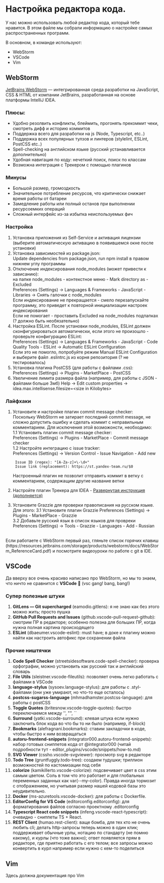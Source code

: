 # Настройка редактора кода.

У нас можно использовать любой редактор кода, который тебе нравится. В этом файле мы собрали информацию о настройке самых распространенных программ.

В основном, в команде используют:
- WebStorm
- VSCode
- Vim

## WebStorm

[JetBrains WebStorm](https://www.jetbrains.com/ru-ru/webstorm/) — интегрированная среда разработки на JavaScript, CSS & HTML от компании JetBrains, разработанная на основе платформы IntelliJ IDEA.

### Плюсы:
+ Удобно резолвить конфликты, блеймить, прогонять прекоммит чеки, смотреть дифф и историю коммитов
+ Поддержка всего для разработки на js (Node, Typescript, etc..)
+ Поддержка всех популярных тулзов и линтеров (stylelint, ESLint, PostCSS etc..)
+ Spell-checking на английском языке (русский устанавливается дополнительно)
+ Удобная навигация по коду: нечеткий поиск, поиск по классам
+ Возможна интеграция с Трекером с помощью плагинов

### Минусы
- Большой размер, громоздкость
- Значительное потребление ресурсов, что критически снижает время работы от батареи
- Замедление работы или полный останов при выполнении ресурсоемких операций
- Сложный интерфейс из-за избытка неиспользуемых фич

### Настройка
1. Установка приложения из Self-Service и активация лицензии (выберите автоматическую активацию в появившемся окне после установки)
2. Установка зависимостей из package.json:<br>
    Update dependencies from package.json, run npm install в правом нижнем углу программы<br>
3. Отключение индексирования node_modules (может привести к зависанию):<br>
    на папке node_modules - контекстное меню - Mark directory as - Excluded<br>
    Preferences (Settings) -> Languages & Frameworks - JavaScript - Libraries -> Снять галочки с node_modules<br>
    Если индексирование не прекращается - смело перезапускайте программу, это приведет к повторной инициализации настроек индексирования<br>
    Если не помогает - проставить Excluded на node_modules подпапках (? должно быть необязательно)<br>
4. Настройка ESLint. После установки node_modules, ESLint должен сконфигурироваться автоматически, если этого не произошло - проверьте конфигурацию ESLint:<br>
    Preferences (Settings) -> Languages & Frameworks - JavaScript - Code Quality Tools - ESLint -> Automatic ESLint Configuration<br>
    Если это не помогло, попробуйте режим Manual ESLint Configuration и выберите файл .eslintrc.js из корня репозитория (? не тестировалось)<br>
5. Установка плагина PostCSS (для работы с файлами  .css):<br>
    Preferences (Settings) -> Plugins - MarketPlace - PostCSS<br>
6. Увеличение лимита размера файла (например, для работы с JSON - файлами больше 3мб)
    Help -> Edit custom properties -> idea.max.intellisense.filesize=\<size in Kilobytes\>

### Лайфхаки
1. Установите и настройке плагин commit message checker:<br>
    Поскольку WebStorm не затирает последний commit message, не сложно допустить ошибку и сделать коммит с неправильным комментарием. Для исключения этой возможонсти, необходимо:<br>
    1.1 Установить плагин commit message checker:<br>
        Preferences (Settings) -> Plugins - MarketPlace - Commit message checker<br>
    1.2 Настройте интеграцию с issue tracker:<br>
        Preferences (Settings) -> Version Control - Issue Navigation - Add new<br>

        Issue ID (regex): "[A-Za-z]+\-\d+"
        Issue link (replacement): https://st.yandex-team.ru/$0

    Настроенный плагин не позволит отправить коммит в ветку с комментарием, содержащим другие название ветки<br>
2. Настройте плагин Трекера для IDEA - [Развернутая инструкция (дополняется)](https://clubs.at.yandex-team.ru/tools/11108)
3. Установите Grazzie для проверки правописания на русском языке. Для этого:
    3.1 Установите плагин Grazzie
        Preferences (Settings) -> Plugins - MarketPlace - Grazzie<br>
    3.2 Добавьте русский язык в список языков для провреки
        Preferences (Settings) -> Tools - Grazzie - Languages - Add - Russian
<br>
Если работаете с WebStorm первый раз, гляньте список горячих клавиш (https://resources.jetbrains.com/storage/products/webstorm/docs/WebStorm_ReferenceCard.pdf) и посмотрите видеоуроки по работе с git в IDE.

## VSCode

Да вверху все очень красиво написано про WebStorm, но мы то знаем, что ничто не сравнится с **VSCode** 💪 (vsc gang! bang, bang!)

### Супер полезные штуки

1. **GitLens — Git supercharged** (eamodio.gitlens): я не знаю как без этого можно жить; просто пушка
2. **GitHub Pull Requests and Issues** (github.vscode-pull-request-github): смотрим ПР в редакторе; особенно полезна для больших ПР, когда нужна полная картина происходящего
3. **ESLint** (dbaeumer.vscode-eslint): must have; в доке к плагину можно найти как настроить автофикс при сохранении файла

### Прочие ништячки

1. **Code Spell Checker** (streetsidesoftware.code-spell-checker): проверка орфографии, можно установить как русский так и английский словарь
2. **File Utils** (sleistner.vscode-fileutils): позволяет очень легко работать с файлами в VSCode
3. **language-stylus** (sysoev.language-stylus): для работы с .styl-файлами (они уже умирают, но что-то еще осталось)
4. **postcss-sugarss-language** (mhmadhamster.postcss-language): для работы с postCSS
5. **Toggle Quotes** (britesnow.vscode-toggle-quotes): быстро переключаемся между '', "", ``
6. **Surround** (yatki.vscode-surround): клевая штука если нужно заключить блок кода во что бы то ни было (например, if-block)
7. **Bookmarks** (alefragnani.bookmarks): ставим закладочки в коде, чтобы быстро к ним возвращаться
8. **autoru-frontend-snippets** (integrator000.autoru-frontend-snippets): набор готовых сниппетов кода от @integrator000 (читай подробности тут - editor_plugins/vscode/snippets/how-to.md)
9. **SVG Viewer** (cssho.vscode-svgviewer): просмотр svg в редакторе
10. **Todo Tree** (gruntfuggly.todo-tree): создаем тудушки; триллион возможностей по кастомизации под себя
11. **colorize** (kamikillerto.vscode-colorize): подсвечивает цвет в css этим самым цветом. Соль в том что это работает и для глобальных переменных заданных как var(--my-color). Правда иногда тормозит с отображением, но учитывая размер нашей кодовой базы это неудивительно.
12. **Docker** (ms-azuretools.vscode-docker): для работы с Dockerfile.
13. **EditorConfig for VS Code** (editorconfig.editorconfig): для форматирования файлов согласно проектному .editorconfig
14. **Typescript React code snippets** (infeng.vscode-react-typescript): очевидно - сниппеты TS + React.
15. **REST Client** (humao.rest-client): ваще бомба, для тех кто не очень любить cli; делать http-запросы теперь можно в один клик; поддерживает обычные урлы, нотацию по стандарту (не помню какому), и курлы (что тоже важно); ответ появляется прям в редакторе, где приятно работать с его телом; все запросы можно конвертить в курл например если нужно с кем-то поделиться

## Vim
Здесь должна документация про Vim
